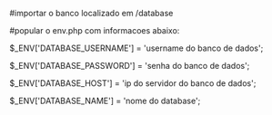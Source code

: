 #importar o banco localizado em /database

#popular o env.php com informacoes abaixo:

$_ENV['DATABASE_USERNAME'] = 'username do banco de dados';

$_ENV['DATABASE_PASSWORD'] = 'senha do banco de dados';

$_ENV['DATABASE_HOST'] = 'ip do servidor do banco de dados';

$_ENV['DATABASE_NAME'] = 'nome do database';